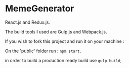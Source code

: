 # MemeGenerator

 React.js and Redux.js.

The build tools I used are Gulp.js and Webpack.js.

If you wish to fork this project and run it on your machine :

On the 'public' folder run : `npm start`.


in order to build a production ready build use `gulp build`;

